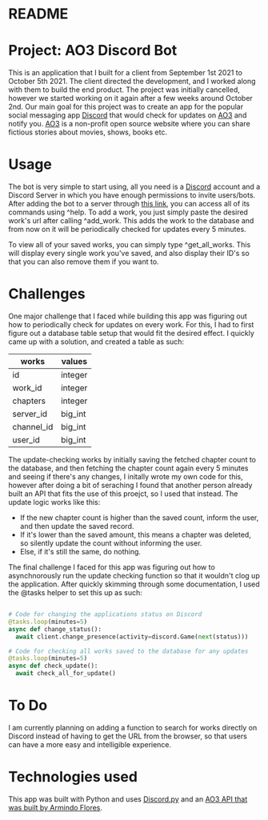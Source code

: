 # README

# Project: AO3 Discord Bot

This is an application that I built for a client from September 1st 2021 to October 5th  2021. The client directed the development, and I worked along with them to build the end product. The project was initially cancelled, however we started working on it again after a few weeks around October 2nd. Our main goal for this project was to create an app for the popular social messaging app [Discord](https://discord.com) that would check for updates on [AO3](https://archiveofourown.org) and notify you. [AO3](https://archiveofourown.org) is a non-profit open source website where you can share fictious stories about movies, shows, books etc.  

# Usage

The bot is very simple to start using, all you need is a [Discord](https://discord.com) account and a Discord Server in which you have enough permissions to invite users/bots.
After adding the bot to a server through [this link](https://top.gg/en/bot/882596640479936533), you can access all of its commands using ^help. To add a work, you just simply paste the desired work's url after calling ^add_work. This adds the work to the database and from now on it will be periodically checked for updates every 5 minutes.

To view all of your saved works, you can simply type ^get_all_works. This will display every single work you've saved, and also display their ID's so that you can also remove them if you want to.

# Challenges

One major challenge that I faced while building this app was figuring out how to periodically check for updates on every work. For this, I had to first figure out a database table setup that would fit the desired effect. I quickly came up with a solution, and created a table as such:

| works | values |
| --- | --- |
| id | integer |
| work_id | integer |
| chapters | integer |
| server_id | big_int |
| channel_id | big_int |
| user_id | big_int |

The update-checking works by initially saving the fetched chapter count to the database, and then fetching the chapter count again every 5 minutes and seeing if there's any changes, I initally wrote my own code for this, however after doing a bit of seraching I found that another person already built an API that fits the use of this proejct, so I used that instead. 
The update logic works like this: 
* If the new chapter count is higher than the saved count, inform the user, and then update the saved record. 
* If it's lower than the saved amount, this means a chapter was deleted, so silently update the count without informing the user. 
* Else, if it's still the same, do nothing.

The final challenge I faced for this app was figuring out how to asynchnorously run the update checking function so that it wouldn't clog up the application. After quickly skimming through some documentation, I used the @tasks helper to set this up as such:

```python

# Code for changing the applications status on Discord
@tasks.loop(minutes=5)
async def change_status():
  await client.change_presence(activity=discord.Game(next(status)))   

# Code for checking all works saved to the database for any updates
@tasks.loop(minutes=5)
async def check_update():
  await check_all_for_update()
```

# To Do

I am currently planning on adding a function to search for works directly on Discord instead of having to get the URL from the browser, so that users can have a more easy and intelligible experience.

# Technologies used

This app was built with Python and uses [Discord.py](https://discordpy.readthedocs.io/en/stable/) and an [AO3 API that was built by Armindo Flores](https://github.com/ArmindoFlores/ao3_api).
